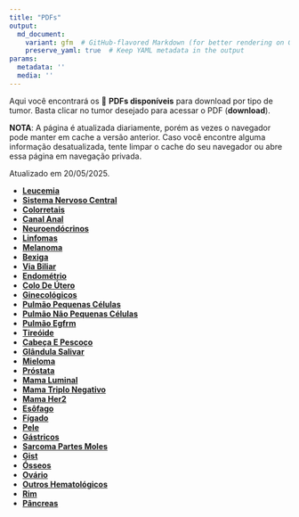 ```yaml
---
title: "PDFs"
output: 
  md_document:
    variant: gfm  # GitHub-flavored Markdown (for better rendering on GitHub)
    preserve_yaml: true  # Keep YAML metadata in the output
params:
  metadata: ''
  media: ''
---
```


<script async src="https://scripts.simpleanalyticscdn.com/latest.js"></script>

Aqui você encontrará os 📝 **PDFs disponíveis** para download por tipo
de tumor. Basta clicar no tumor desejado para acessar o PDF
(**download**).

**NOTA**: A página é atualizada diariamente, porém as vezes o navegador
pode manter em cache a versão anterior. Caso você encontre alguma
informação desatualizada, tente limpar o cache do seu navegador ou abre
essa página em navegação privada.

Atualizado em 20/05/2025.

- [**Leucemia**](https://coeoralmeds-e768.restdb.io/media/682c1203f63b8048001b7f75?download=true)
- [**Sistema Nervoso
  Central**](https://coeoralmeds-e768.restdb.io/media/682c1204f63b8048001b7f77?download=true)
- [**Colorretais**](https://coeoralmeds-e768.restdb.io/media/682c1206f63b8048001b7f7e?download=true)
- [**Canal
  Anal**](https://coeoralmeds-e768.restdb.io/media/682c1208f63b8048001b7f80?download=true)
- [**Neuroendócrinos**](https://coeoralmeds-e768.restdb.io/media/682c1209f63b8048001b7f82?download=true)
- [**Linfomas**](https://coeoralmeds-e768.restdb.io/media/682c120af63b8048001b7f84?download=true)
- [**Melanoma**](https://coeoralmeds-e768.restdb.io/media/682c120bf63b8048001b7f85?download=true)
- [**Bexiga**](https://coeoralmeds-e768.restdb.io/media/682c120cf63b8048001b7f87?download=true)
- [**Via
  Biliar**](https://coeoralmeds-e768.restdb.io/media/682c120df63b8048001b7f89?download=true)
- [**Endométrio**](https://coeoralmeds-e768.restdb.io/media/682c120ef63b8048001b7f8b?download=true)
- [**Colo De
  Útero**](https://coeoralmeds-e768.restdb.io/media/682c1210f63b8048001b7f8d?download=true)
- [**Ginecológicos**](https://coeoralmeds-e768.restdb.io/media/682c1211f63b8048001b7f8f?download=true)
- [**Pulmão Pequenas
  Células**](https://coeoralmeds-e768.restdb.io/media/682c1212f63b8048001b7f91?download=true)
- [**Pulmão Não Pequenas
  Células**](https://coeoralmeds-e768.restdb.io/media/682c1213f63b8048001b7f93?download=true)
- [**Pulmão
  Egfrm**](https://coeoralmeds-e768.restdb.io/media/682c1214f63b8048001b7f95?download=true)
- [**Tireóide**](https://coeoralmeds-e768.restdb.io/media/682c1217f63b8048001b7f99?download=true)
- [**Cabeça E
  Pescoço**](https://coeoralmeds-e768.restdb.io/media/682c1218f63b8048001b7f9b?download=true)
- [**Glândula
  Salivar**](https://coeoralmeds-e768.restdb.io/media/682c1219f63b8048001b7f9d?download=true)
- [**Mieloma**](https://coeoralmeds-e768.restdb.io/media/682c121af63b8048001b7f9f?download=true)
- [**Próstata**](https://coeoralmeds-e768.restdb.io/media/682c121bf63b8048001b7fa1?download=true)
- [**Mama
  Luminal**](https://coeoralmeds-e768.restdb.io/media/682c121ef63b8048001b7fa5?download=true)
- [**Mama Triplo
  Negativo**](https://coeoralmeds-e768.restdb.io/media/682c121ff63b8048001b7fa7?download=true)
- [**Mama
  Her2**](https://coeoralmeds-e768.restdb.io/media/682c1220f63b8048001b7fa9?download=true)
- [**Esôfago**](https://coeoralmeds-e768.restdb.io/media/682c1221f63b8048001b7fab?download=true)
- [**Fígado**](https://coeoralmeds-e768.restdb.io/media/682c1222f63b8048001b7fad?download=true)
- [**Pele**](https://coeoralmeds-e768.restdb.io/media/682c1223f63b8048001b7faf?download=true)
- [**Gástricos**](https://coeoralmeds-e768.restdb.io/media/682c1224f63b8048001b7fb1?download=true)
- [**Sarcoma Partes
  Moles**](https://coeoralmeds-e768.restdb.io/media/682c1225f63b8048001b7fb3?download=true)
- [**Gist**](https://coeoralmeds-e768.restdb.io/media/682c1227f63b8048001b7fb5?download=true)
- [**Ósseos**](https://coeoralmeds-e768.restdb.io/media/682c1228f63b8048001b7fb7?download=true)
- [**Ovário**](https://coeoralmeds-e768.restdb.io/media/682c1229f63b8048001b7fb9?download=true)
- [**Outros
  Hematológicos**](https://coeoralmeds-e768.restdb.io/media/682c122af63b8048001b7fbb?download=true)
- [**Rim**](https://coeoralmeds-e768.restdb.io/media/682c122bf63b8048001b7fbd?download=true)
- [**Pâncreas**](https://coeoralmeds-e768.restdb.io/media/682c122cf63b8048001b7fc2?download=true)
